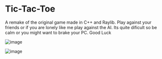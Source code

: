 # Tic-Tac-Toe
A remake of the original game made in C++ and Raylib. Play against your friends or if you are lonely like me play against the AI. Its quite dificult so be calm or you might want to brake your PC. 
Good Luck

 ![image](https://github.com/arturosauraa/Tic-Tac-Toe/assets/96825781/ff8dd726-4662-4aba-abec-462742b4b47c)

![image](https://github.com/arturosauraa/Tic-Tac-Toe/assets/96825781/7f5f8f39-35ce-4377-8f70-c4972d729716)

